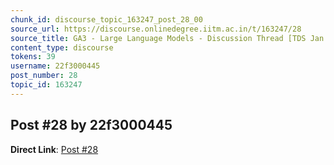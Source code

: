 ```yaml
---
chunk_id: discourse_topic_163247_post_28_00
source_url: https://discourse.onlinedegree.iitm.ac.in/t/163247/28
source_title: GA3 - Large Language Models - Discussion Thread [TDS Jan 2025]
content_type: discourse
tokens: 39
username: 22f3000445
post_number: 28
topic_id: 163247
---
```


## Post #28 by 22f3000445

**Direct Link**: [Post #28](https://discourse.onlinedegree.iitm.ac.in/t/163247/28)
